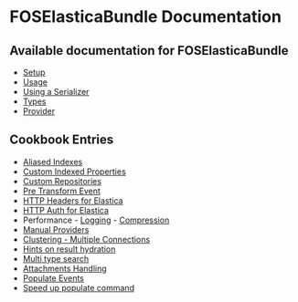 FOSElasticaBundle Documentation
===============================

Available documentation for FOSElasticaBundle
---------------------------------------------

* [Setup](setup.md)
* [Usage](usage.md)
* [Using a Serializer](serializer.md)
* [Types](types.md)
* [Provider](provider.md)

Cookbook Entries
----------------

* [Aliased Indexes](cookbook/aliased-indexes.md)
* [Custom Indexed Properties](cookbook/custom-properties.md)
* [Custom Repositories](cookbook/custom-repositories.md)
* [Pre Transform Event](cookbook/pre-transform-event.md)
* [HTTP Headers for Elastica](cookbook/elastica-client-http-headers.md)
* [HTTP Auth for Elastica](cookbook/http-auth-for-elastica.md)
* Performance - [Logging](cookbook/logging.md) - [Compression](cookbook/compression.md)
* [Manual Providers](cookbook/manual-provider.md)
* [Clustering - Multiple Connections](cookbook/multiple-connections.md)
* [Hints on result hydration](cookbook/hints-on-result-hydration.md)
* [Multi type search](cookbook/multi-type-search.md)
* [Attachments Handling](cookbook/attachments.md)
* [Populate Events](cookbook/populate-events.md)
* [Speed up populate command](cookbook/speed-up-populate-command.md)
